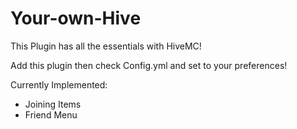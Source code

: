 # Your-own-Hive

This Plugin has all the essentials with HiveMC!

Add this plugin then check Config.yml and set to your preferences!

Currently Implemented:

- Joining Items
- Friend Menu

